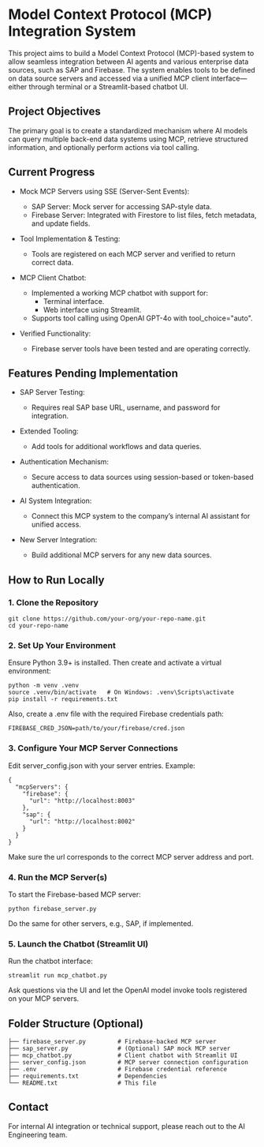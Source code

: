 
# Model Context Protocol (MCP) Integration System

This project aims to build a Model Context Protocol (MCP)-based system to allow seamless integration between AI agents and various enterprise data sources, such as SAP and Firebase. The system enables tools to be defined on data source servers and accessed via a unified MCP client interface—either through terminal or a Streamlit-based chatbot UI.

## Project Objectives

The primary goal is to create a standardized mechanism where AI models can query multiple back-end data systems using MCP, retrieve structured information, and optionally perform actions via tool calling.

## Current Progress

- Mock MCP Servers using SSE (Server-Sent Events):
  - SAP Server: Mock server for accessing SAP-style data.
  - Firebase Server: Integrated with Firestore to list files, fetch metadata, and update fields.
  
- Tool Implementation & Testing:
  - Tools are registered on each MCP server and verified to return correct data.
  
- MCP Client Chatbot:
  - Implemented a working MCP chatbot with support for:
    - Terminal interface.
    - Web interface using Streamlit.
  - Supports tool calling using OpenAI GPT-4o with tool_choice="auto".

- Verified Functionality:
  - Firebase server tools have been tested and are operating correctly.

## Features Pending Implementation

- SAP Server Testing:
  - Requires real SAP base URL, username, and password for integration.

- Extended Tooling:
  - Add tools for additional workflows and data queries.

- Authentication Mechanism:
  - Secure access to data sources using session-based or token-based authentication.

- AI System Integration:
  - Connect this MCP system to the company’s internal AI assistant for unified access.

- New Server Integration:
  - Build additional MCP servers for any new data sources.

## How to Run Locally

### 1. Clone the Repository

    git clone https://github.com/your-org/your-repo-name.git
    cd your-repo-name

### 2. Set Up Your Environment

Ensure Python 3.9+ is installed. Then create and activate a virtual environment:

    python -m venv .venv
    source .venv/bin/activate   # On Windows: .venv\Scripts\activate
    pip install -r requirements.txt

Also, create a .env file with the required Firebase credentials path:

    FIREBASE_CRED_JSON=path/to/your/firebase/cred.json

### 3. Configure Your MCP Server Connections

Edit server_config.json with your server entries. Example:

    {
      "mcpServers": {
        "firebase": {
          "url": "http://localhost:8003"
        },
        "sap": {
          "url": "http://localhost:8002"
        }
      }
    }

Make sure the url corresponds to the correct MCP server address and port.

### 4. Run the MCP Server(s)

To start the Firebase-based MCP server:

    python firebase_server.py

Do the same for other servers, e.g., SAP, if implemented.

### 5. Launch the Chatbot (Streamlit UI)

Run the chatbot interface:

    streamlit run mcp_chatbot.py

Ask questions via the UI and let the OpenAI model invoke tools registered on your MCP servers.

## Folder Structure (Optional)

    ├── firebase_server.py         # Firebase-backed MCP server
    ├── sap_server.py              # (Optional) SAP mock MCP server
    ├── mcp_chatbot.py             # Client chatbot with Streamlit UI
    ├── server_config.json         # MCP server connection configuration
    ├── .env                       # Firebase credential reference
    ├── requirements.txt           # Dependencies
    └── README.txt                 # This file

## Contact

For internal AI integration or technical support, please reach out to the AI Engineering team.

